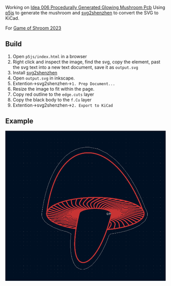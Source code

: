 
Working on [Idea 006 Procedurally Generated Glowing Mushroom Pcb](https://blog.abluestar.com/idea006-procedurally-generated-glowing-mushroom-pcb/) Using [p5js](https://p5js.org/) to generate the mushroom and [svg2shenzhen](https://github.com/badgeek/svg2shenzhen) to convert the SVG to KiCad.

For [Game of Shroom 2023](https://yumfactory.com/gameofshrooms/)

## Build

1. Open `p5js/index.html` in a browser
2. Right click and inspect the image, find the svg, copy the element, past the svg text into a new text document, save it as `output.svg`
3. Install [svg2shenzhen](https://github.com/badgeek/svg2shenzhen)
4. Open `output.svg` in inkscape.
5. Extention->svg2shenzhen->`1. Prep Document...`
6. Resize the image to fit within the page.
7. Copy red outline to the `edge.cuts` layer
8. Copy the black body to the `f.Cu` layer
9. Extention->svg2shenzhen->`2. Export to KiCad`

## Example

![Example](https://github.com/funvill/GameOfShrooms2023/blob/main/example.png?raw=true)

